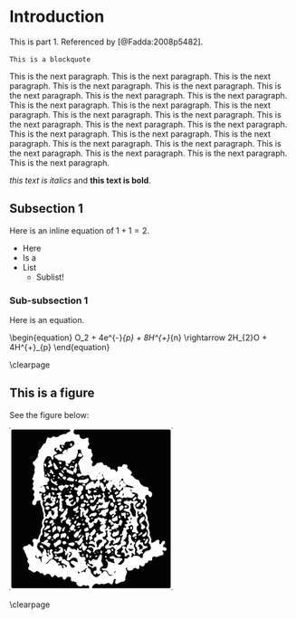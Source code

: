 # Introduction

This is part 1. Referenced by [@Fadda:2008p5482].
    
    This is a blockquote

This is the next paragraph. This is the next paragraph. This is the next paragraph. This is the next paragraph. This is the next paragraph. This is the next paragraph. This is the next paragraph. This is the next paragraph. This is the next paragraph. This is the next paragraph. This is the next paragraph. This is the next paragraph. This is the next paragraph. This is the next paragraph. This is the next paragraph. This is the next paragraph. This is the next paragraph. This is the next paragraph. This is the next paragraph. This is the next paragraph. This is the next paragraph. This is the next paragraph. This is the next paragraph. This is the next paragraph. This is the next paragraph.

_this text is italics_ and **this text is bold**.

## Subsection 1

Here is an inline equation of $1+1 = 2$.

* Here
* Is a
* List
    * Sublist!

### Sub-subsection 1

Here is an equation.

\begin{equation}
O_2 + 4e^{-}_{p} + 8H^{+}_{n} \rightarrow 2H_{2}O + 4H^{+}_{p}
\end{equation}

\clearpage

## This is a figure

See the figure below:

![This is a caption](images/example.png)

\clearpage
